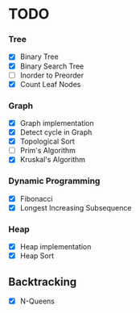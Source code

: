 # TODO

### Tree

- [x] Binary Tree
- [x] Binary Search Tree
- [ ] Inorder to Preorder
- [x] Count Leaf Nodes

### Graph

- [x] Graph implementation
- [x] Detect cycle in Graph
- [x] Topological Sort
- [ ] Prim's Algorithm
- [x] Kruskal's Algorithm

### Dynamic Programming

- [x] Fibonacci
- [x] Longest Increasing Subsequence

### Heap

- [x] Heap  implementation
- [x] Heap Sort

## Backtracking

- [x] N-Queens
